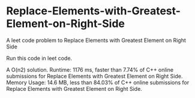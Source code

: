 # Replace-Elements-with-Greatest-Element-on-Right-Side
A leet code problem to Replace Elements with Greatest Element on Right Side

Run this code in leet code.

A O(n2) solution.
Runtime: 1176 ms, faster than 7.74% of C++ online submissions for Replace Elements with Greatest Element on Right Side.
Memory Usage: 14.6 MB, less than 84.03% of C++ online submissions for Replace Elements with Greatest Element on Right Side.
